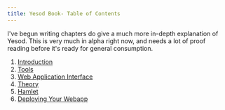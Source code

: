 ```yaml
---
title: Yesod Book- Table of Contents
---
```


I've begun writing chapters do give a much more in-depth explanation of Yesod. This is very much in alpha right now, and needs a lot of proof reading before it's ready for general consumption.

1) [Introduction](introduction.html)
1) [Tools](tools.html)
1) [Web Application Interface](wai.html)
1) [Theory](theory.html)
1) [Hamlet](hamlet.html)
1) [Deploying Your Webapp](deploying.html)
